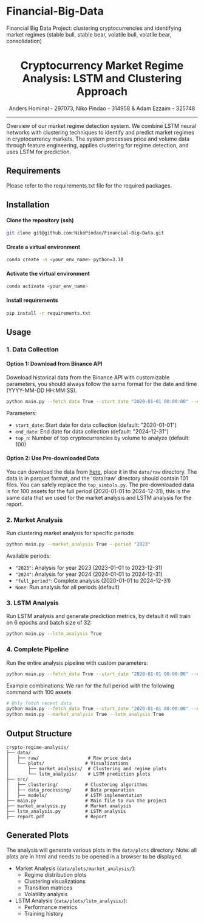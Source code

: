 # Financial-Big-Data
Financial Big Data Project: clustering cryptocurrencies and identifying market regimes (stable bull, stable bear, volatile bull, volatile bear, consolidation)

<div align="center">
<h1>Cryptocurrency Market Regime Analysis: LSTM and Clustering Approach</h1>
<div>
    Anders Hominal - 297073, Niko Pindao - 314958 & Adam Ezzaim - 325748
</div>
</div>

---

</div>

Overview of our market regime detection system. We combine LSTM neural networks with clustering techniques to identify and predict market regimes in cryptocurrency markets. The system processes price and volume data through feature engineering, applies clustering for regime detection, and uses LSTM for prediction.

## Requirements
Please refer to the requirements.txt file for the required packages.

## Installation
#### Clone the repository (ssh)
```bash
git clone git@github.com:NikoPindao/Financial-Big-Data.git
```

#### Create a virtual environment
```bash
conda create -n <your_env_name> python=3.10
```

#### Activate the virtual environment
```bash
conda activate <your_env_name>
```

#### Install requirements
```bash
pip install -r requirements.txt
```

## Usage
### 1. Data Collection
#### Option 1: Download from Binance API
Download historical data from the Binance API with customizable parameters, you should always follow the same format for the date and time (YYYY-MM-DD HH:MM:SS).
```bash
python main.py --fetch_data True --start_date "2020-01-01 00:00:00" --end_date "2024-12-31 23:59:59" --top_n 100
```
Parameters:
- `start_date`: Start date for data collection (default: "2020-01-01")
- `end_date`: End date for data collection (default: "2024-12-31")
- `top_n`: Number of top cryptocurrencies by volume to analyze (default: 100)

#### Option 2: Use Pre-downloaded Data
You can download the data from [here](https://drive.google.com/drive/folders/1_ZTwo38ZC8DvMJ61xCt6zYiWw192YLgo?usp=sharing), place it in the `data/raw` directory. The data is in parquet format, and the 'data/raw' directory should contain 101 files. You can safely replace the `top_simbols.py`. The pre-downloaded data is for 100 assets for the full period (2020-01-01 to 2024-12-31), this is the same data that we used for the market analysis and LSTM analysis for the report. 

### 2. Market Analysis
Run clustering market analysis for specific periods:
```bash
python main.py --market_analysis True --period "2023"
```
Available periods:
- `"2023"`: Analysis for year 2023 (2023-01-01 to 2023-12-31)
- `"2024"`: Analysis for year 2024 (2024-01-01 to 2024-12-31)
- `"full_period"`: Complete analysis (2020-01-01 to 2024-12-31)
- `None`: Run analysis for all periods (default)

### 3. LSTM Analysis
Run LSTM analysis and generate prediction metrics, by default it will train on 6 epochs and batch size of 32:
```bash
python main.py --lstm_analysis True
```

### 4. Complete Pipeline
Run the entire analysis pipeline with custom parameters:
```bash
python main.py --fetch_data True --start_date "2020-01-01 00:00:00" --end_date "2024-12-31 23:59:59" --top_n 100 --market_analysis True --period "full_period" --lstm_analysis True
```

Example combinations:
We ran for the full period with the following command with 100 assets
```bash
# Only fetch recent data
python main.py --fetch_data True --start_date "2020-01-01 00:00:00" --end_date "2024-12-31 23:59:59"
python main.py --market_analysis True --lstm_analysis True

```

## Output Structure
```
crypto-regime-analysis/
├── data/
│   ├── raw/                  # Raw price data
│   └── plots/               # Visualizations
│       ├── market_analysis/  # Clustering and regime plots
│       └── lstm_analysis/    # LSTM prediction plots
├── src/
│   ├── clustering/          # Clustering algorithms
│   ├── data_processing/     # Data preparation
│   ├── models/              # LSTM implementation
├── main.py                  # Main file to run the project
├── market_analysis.py       # Market analysis
├── lstm_analysis.py         # LSTM analysis
├── report.pdf               # Report
```

## Generated Plots
The analysis will generate various plots in the `data/plots` directory:
Note: all plots are in html and needs to be opened in a browser to be displayed.
- Market Analysis (`data/plots/market_analysis/`):
  - Regime distribution plots
  - Clustering visualizations
  - Transition matrices
  - Volatility analysis
- LSTM Analysis (`data/plots/lstm_analysis/`):
  - Performance metrics
  - Training history
